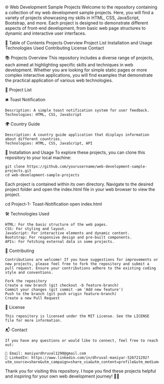 🌐 Web Development Sample Projects
Welcome to the repository containing a collection of my web development sample projects. Here, you will find a variety of projects showcasing my skills in HTML, CSS, JavaScript, Bootstrap, and more. Each project is designed to demonstrate different aspects of front-end development, from basic web page structures to dynamic and interactive user interfaces.

📜 Table of Contents
    Projects Overview
    Project List
    Installation and Usage
    Technologies Used
    Contributing
    License
    Contact  

📚 Projects Overview
This repository includes a diverse range of projects, each aimed at highlighting specific skills and techniques in web development. Whether you are looking for simple static pages or more complex interactive applications, you will find examples that demonstrate the practical application of various web technologies.

📝 Project List

🛎️ Toast Notification

    Description: A simple toast notification system for user feedback.
    Technologies: HTML, CSS, JavaScript

🌍 Country Guide

    Description: A country guide application that displays information about different countries.
    Technologies: HTML, CSS, JavaScript, API
    
🚀 Installation and Usage
To explore these projects, you can clone this repository to your local machine:

    git clone https://github.com/yourusername/web-development-sample-projects.git
    cd web-development-sample-projects
Each project is contained within its own directory. Navigate to the desired project folder and open the index.html file in your web browser to view the project.

cd Project-1- Toast-Notification
open index.html

🛠️ Technologies Used

    HTML: For the basic structure of the web pages.
    CSS: For styling and layout.
    JavaScript: For interactive elements and dynamic content.
    Bootstrap: For responsive design and pre-built components.
    APIs: For fetching external data in some projects.

🤝 Contributing

    Contributions are welcome! If you have suggestions for improvements or new projects, please feel free to fork the repository and submit a pull request. Ensure your contributions adhere to the existing coding style and conventions.

    Fork the repository
    Create a new branch (git checkout -b feature-branch)
    Commit your changes (git commit -am 'Add new feature')
    Push to the branch (git push origin feature-branch)
    Create a new Pull Request
    
📄 License
    
    This repository is licensed under the MIT License. See the LICENSE file for more information.

📬 Contact

    If you have any questions or would like to connect, feel free to reach out:

    📧 Email: maniyardhruval1290@gmail.com
    🔗 LinkedIn: https://www.linkedin.com/in/dhruval-maniyar-526721292?utm_source=share&utm_campaign=share_via&utm_content=profile&utm_medium=android_app

Thank you for visiting this repository. I hope you find these projects helpful and inspiring for your own web development journey! 🚀🌟
